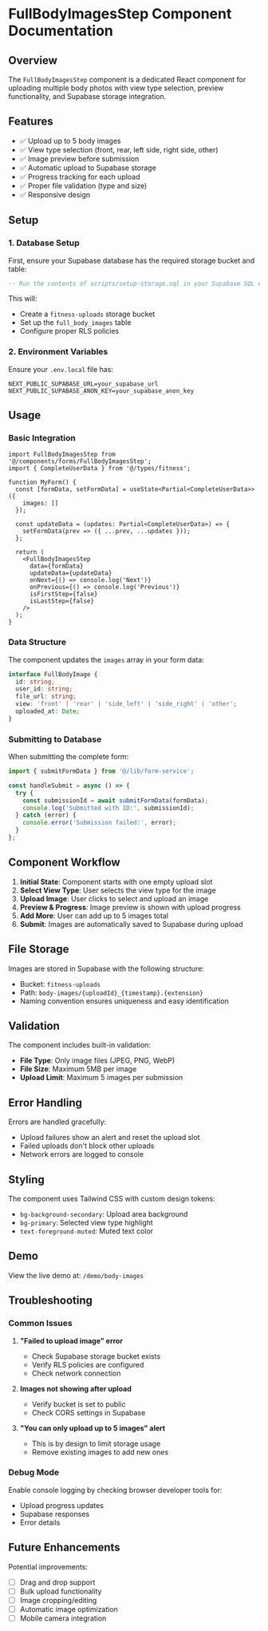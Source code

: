 # FullBodyImagesStep Component Documentation

## Overview
The `FullBodyImagesStep` component is a dedicated React component for uploading multiple body photos with view type selection, preview functionality, and Supabase storage integration.

## Features
- ✅ Upload up to 5 body images
- ✅ View type selection (front, rear, left side, right side, other)
- ✅ Image preview before submission
- ✅ Automatic upload to Supabase storage
- ✅ Progress tracking for each upload
- ✅ Proper file validation (type and size)
- ✅ Responsive design

## Setup

### 1. Database Setup
First, ensure your Supabase database has the required storage bucket and table:

```sql
-- Run the contents of scripts/setup-storage.sql in your Supabase SQL editor
```

This will:
- Create a `fitness-uploads` storage bucket
- Set up the `full_body_images` table
- Configure proper RLS policies

### 2. Environment Variables
Ensure your `.env.local` file has:

```env
NEXT_PUBLIC_SUPABASE_URL=your_supabase_url
NEXT_PUBLIC_SUPABASE_ANON_KEY=your_supabase_anon_key
```

## Usage

### Basic Integration
```tsx
import FullBodyImagesStep from '@/components/forms/FullBodyImagesStep';
import { CompleteUserData } from '@/types/fitness';

function MyForm() {
  const [formData, setFormData] = useState<Partial<CompleteUserData>>({
    images: []
  });

  const updateData = (updates: Partial<CompleteUserData>) => {
    setFormData(prev => ({ ...prev, ...updates }));
  };

  return (
    <FullBodyImagesStep
      data={formData}
      updateData={updateData}
      onNext={() => console.log('Next')}
      onPrevious={() => console.log('Previous')}
      isFirstStep={false}
      isLastStep={false}
    />
  );
}
```

### Data Structure
The component updates the `images` array in your form data:

```typescript
interface FullBodyImage {
  id: string;
  user_id: string;
  file_url: string;
  view: 'front' | 'rear' | 'side_left' | 'side_right' | 'other';
  uploaded_at: Date;
}
```

### Submitting to Database
When submitting the complete form:

```typescript
import { submitFormData } from '@/lib/form-service';

const handleSubmit = async () => {
  try {
    const submissionId = await submitFormData(formData);
    console.log('Submitted with ID:', submissionId);
  } catch (error) {
    console.error('Submission failed:', error);
  }
};
```

## Component Workflow

1. **Initial State**: Component starts with one empty upload slot
2. **Select View Type**: User selects the view type for the image
3. **Upload Image**: User clicks to select and upload an image
4. **Preview & Progress**: Image preview is shown with upload progress
5. **Add More**: User can add up to 5 images total
6. **Submit**: Images are automatically saved to Supabase during upload

## File Storage

Images are stored in Supabase with the following structure:
- Bucket: `fitness-uploads`
- Path: `body-images/{uploadId}_{timestamp}.{extension}`
- Naming convention ensures uniqueness and easy identification

## Validation

The component includes built-in validation:
- **File Type**: Only image files (JPEG, PNG, WebP)
- **File Size**: Maximum 5MB per image
- **Upload Limit**: Maximum 5 images per submission

## Error Handling

Errors are handled gracefully:
- Upload failures show an alert and reset the upload slot
- Failed uploads don't block other uploads
- Network errors are logged to console

## Styling

The component uses Tailwind CSS with custom design tokens:
- `bg-background-secondary`: Upload area background
- `bg-primary`: Selected view type highlight
- `text-foreground-muted`: Muted text color

## Demo

View the live demo at: `/demo/body-images`

## Troubleshooting

### Common Issues

1. **"Failed to upload image" error**
   - Check Supabase storage bucket exists
   - Verify RLS policies are configured
   - Check network connection

2. **Images not showing after upload**
   - Verify bucket is set to public
   - Check CORS settings in Supabase

3. **"You can only upload up to 5 images" alert**
   - This is by design to limit storage usage
   - Remove existing images to add new ones

### Debug Mode

Enable console logging by checking browser developer tools for:
- Upload progress updates
- Supabase responses
- Error details

## Future Enhancements

Potential improvements:
- [ ] Drag and drop support
- [ ] Bulk upload functionality
- [ ] Image cropping/editing
- [ ] Automatic image optimization
- [ ] Mobile camera integration
